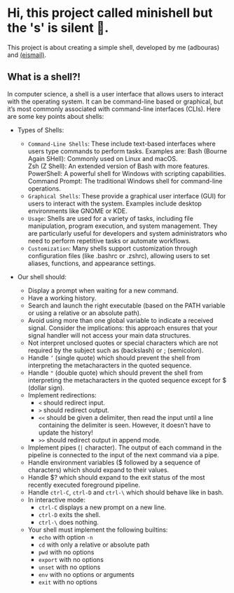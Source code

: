 # Hi, this project called minishell but the 's' is silent 👹.
This project is about creating a simple shell, developed by me (adbouras) and [(eismail)](https://github.com/ism417).

## What is a shell?!

In computer science, a shell is a user interface that allows users to interact with the operating system. It can be command-line based or graphical, 
but it’s most commonly associated with command-line interfaces (CLIs). Here are some key points about shells:

* Types of Shells:

	* `Command-Line Shells`: These include text-based interfaces where users type commands to perform tasks. Examples are:
		Bash (Bourne Again SHell): Commonly used on Linux and macOS.\
		Zsh (Z Shell): An extended version of Bash with more features.\
		PowerShell: A powerful shell for Windows with scripting capabilities.\
		Command Prompt: The traditional Windows shell for command-line operations.
	* `Graphical Shells`: These provide a graphical user interface (GUI) for users to interact with the system. Examples include desktop environments like GNOME or KDE.
	* `Usage`: Shells are used for a variety of tasks, including file manipulation, program execution, and system management.
		They are particularly useful for developers and system administrators who need to perform repetitive tasks or automate workflows.
	* `Customization`: Many shells support customization through configuration files (like .bashrc or .zshrc), allowing users to set aliases, functions, and appearance settings.

* Our shell should:
	* Display a prompt when waiting for a new command.
	* Have a working history.
	* Search and launch the right executable (based on the PATH variable or using a relative or an absolute path).
	* Avoid using more than one global variable to indicate a received signal. Consider the implications: this approach ensures that your signal handler will not access your main data structures.
	* Not interpret unclosed quotes or special characters which are not required by the subject such as (backslash) or ; (semicolon).
	* Handle `’` (single quote) which should prevent the shell from interpreting the metacharacters in the quoted sequence.
	* Handle `"` (double quote) which should prevent the shell from interpreting the metacharacters in the quoted sequence except for $ (dollar sign).
	* Implement redirections:
		* `<` should redirect input.
		* `>` should redirect output.
		* `<<` should be given a delimiter, then read the input until a line containing the delimiter is seen. However, it doesn’t have to update the history!
		* `>>` should redirect output in append mode.
	* Implement pipes (`|` character). The output of each command in the pipeline is connected to the input of the next command via a pipe.
	* Handle environment variables ($ followed by a sequence of characters) which should expand to their values.
	* Handle $? which should expand to the exit status of the most recently executed foreground pipeline.
	* Handle `ctrl-C`, `ctrl-D` and `ctrl-\` which should behave like in bash.
	* In interactive mode:
		* `ctrl-C` displays a new prompt on a new line.
		* `ctrl-D` exits the shell.
		* `ctrl-\` does nothing.
	* Your shell must implement the following builtins:
		* `echo` with option `-n`
		* `cd` with only a relative or absolute path
		* `pwd` with no options
		* `export` with no options
		* `unset` with no options
		* `env` with no options or arguments
		* `exit` with no options
